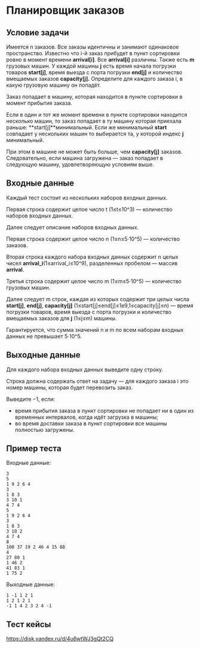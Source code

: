 # Планировщик заказов
## Условие задачи
Имеется n заказов. Все заказы идентичны и занимают одинаковое пространство. 
Известно что i-й заказ прибудет в пункт сортировки ровно в момент времени **arrival[i]**. 
Все **arrival[i]** различны. Также есть **m** грузовых машин. 
У каждой машины **j** есть время начала погрузки товаров **start[j]**,
 время выезда с порта погрузки **end[j]** и количество вмещаемых заказов **capacity[j].**
Определите для каждого заказа i, в какую грузовую машину он попадёт.

Заказ попадает в машину, которая находится в пункте сортировки в момент прибытия заказа.

Если в один и тот же момент времени в пункте сортировки находится несколько машин,
 то заказ попадает в ту машину которая приехала раньше: **start[j]**минимальный. 
 Если же минимальный **start** совпадает у нескольких машин то выбирается та, у которой индекс **j** минимальный. 

При этом в машине не может быть больше, чем **capacity[j]** заказов.
 Следовательно, если машина загружена — заказ попадает в следующую машину, удовлетворяющую условиям выше.

## Входные данные
Каждый тест состоит из нескольких наборов входных данных.

Первая строка содержит целое число t (1≤t≤10^3) — количество наборов входных данных.

Далее следует описание наборов входных данных.

Первая строка содержит целое число n (1≤n≤5⋅10^5) — количество заказов.

Вторая строка каждого набора входных данных содержит n целых чисел **arrival_i**(1≤arrival_i≤10^9),
 разделенных пробелом — массив **arrival**.

Третья строка содержит целое число m (1≤m≤5⋅10^5) — количество грузовых машин.

Далее следует m строк, каждая из которых содержит три целых числа **start[j]**, **end[j]**,
 **capacity[j]** (1≤start[j]≤end[j]≤1e9,1≤capacity[j]≤n) — время погрузки товаров,
  время выезда с порта погрузки и количество вмещаемых заказов для **j** (1≤j≤m) машины.

Гарантируется, что сумма значений n и m по всем наборам входных данных не превышает 5⋅10^5.

## Выходные данные
Для каждого набора входных данных выведите одну строку.

Строка должна содержать ответ на задачу — для каждого заказа i это номер машины, которая будет перевозить заказ.

Выведите −1, если:
- время прибытия заказа в пункт сортировки не попадает ни в один из временных интервалов,
 когда идёт загрузка в машины;
- во время доставки заказа в пункт сортировки все машины полностью загружены.

## Пример теста
Входные данные:
```
3
5
1 9 2 6 4
3
1 8 3
3 10 1
4 7 4
5
1 9 2 6 4
3
1 8 3
3 10 2
4 7 4
8
100 37 19 2 46 4 15 88
4
27 80 1
1 46 2
41 83 1
1 75 2
```
Выходные данные:
```
1 -1 1 2 1 
1 2 1 2 1 
-1 1 4 2 3 2 4 -1 
```


## Тест кейсы
https://disk.yandex.ru/d/4u6wtWJ3gQt2CQ